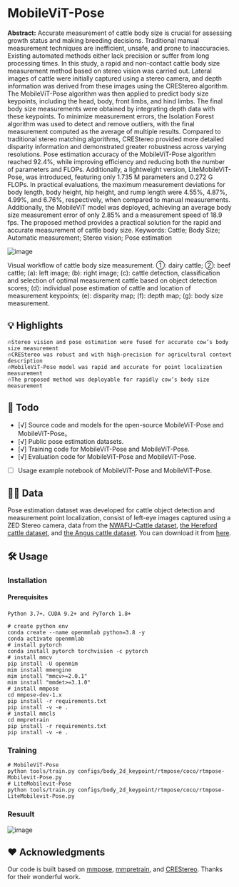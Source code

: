 # MobileViT-Pose

**Abstract:** Accurate measurement of cattle body size is crucial for assessing growth status and making breeding decisions. Traditional manual measurement techniques are inefficient, unsafe, and prone to inaccuracies. Existing automated methods either lack precision or suffer from long processing times. In this study, a rapid and non-contact cattle body size measurement method based on stereo vision was carried out. Lateral images of cattle were initially captured using a stereo camera, and depth information was derived from these images using the CREStereo algorithm. The MobileViT-Pose algorithm was then applied to predict body size keypoints, including the head, body, front limbs, and hind limbs. The final body size measurements were obtained by integrating depth data with these keypoints. To minimize measurement errors, the Isolation Forest algorithm was used to detect and remove outliers, with the final measurement computed as the average of multiple results. Compared to traditional stereo matching algorithms, CREStereo provided more detailed disparity information and demonstrated greater robustness across varying resolutions. Pose estimation accuracy of the MobileViT-Pose algorithm reached 92.4%, while improving efficiency and reducing both the number of parameters and FLOPs. Additionally, a lightweight version, LiteMobileViT-Pose, was introduced, featuring only 1.735 M parameters and 0.272 G FLOPs. In practical evaluations, the maximum measurement deviations for body length, body height, hip height, and rump length were 4.55%, 4.87%, 4.99%, and 6.76%, respectively, when compared to manual measurements. Additionally, the MobileViT model was deployed, achieving an average body size measurement error of only 2.85% and a measurement speed of 18.9 fps. The proposed method provides a practical solution for the rapid and accurate measurement of cattle body size.
Keywords: Cattle; Body Size; Automatic measurement; Stereo vision; Pose estimation

![image](https://github.com/user-attachments/assets/70ada5c9-d181-4167-a658-4c8769c8f1e7)

Visual workflow of cattle body size measurement. ①: dairy cattle; ②: beef cattle; (a): left image; (b): right image; (c): cattle detection, classification and selection of optimal measurement cattle based on object detection scores; (d): individual pose estimation of cattle and location of measurement keypoints; (e): disparity map; (f): depth map; (g): body size measurement.
## 💡 Highlights

    🔥Stereo vision and pose estimation were fused for accurate cow’s body size measurement
    🔥CREStereo was robust and with high-precision for agricultural context description
    🔥MobileViT-Pose model was rapid and accurate for point localization measurement
    🔥The proposed method was deployable for rapidly cow’s body size measurement

## 📜 Todo
- [√] Source code and models for the open-source MobileViT-Pose and MobileViT-Pose。
- [√] Public pose estimation datasets.
- [√] Training code for MobileViT-Pose and MobileViT-Pose.
- [√] Evaluation code for MobileViT-Pose and MobileViT-Pose.
- [ ] Usage example notebook of MobileViT-Pose and MobileViT-Pose.
## 👨‍💻 Data
Pose estimation dataset was developed for cattle object detection and measurement point localization, consist of left-eye images captured using a ZED Stereo camera, data from the [NWAFU-Cattle dataset](https://github.com/MicaleLee/Database/blob/master/NWAFU-CattleDataset), [the Hereford cattle dataset](https://github.com/ruchaya/CowDatabase), and [the Angus cattle dataset](https://github.com/ruchaya/CowDatabase2). You can download it from [here](https://drive.google.com/drive/folders/1-3pJ32J9aenw8ZvTbI-dsErxpDYr8LXn?usp=drive_link).
## 🛠️ Usage
### Installation
#### Prerequisites
    Python 3.7+、CUDA 9.2+ and PyTorch 1.8+
```shell
# create python env
conda create --name openmmlab python=3.8 -y
conda activate openmmlab
# install pytorch
conda install pytorch torchvision -c pytorch
# install mmcv
pip install -U openmim
mim install mmengine
mim install "mmcv>=2.0.1"
mim install "mmdet>=3.1.0"
# install mmpose
cd mmpose-dev-1.x
pip install -r requirements.txt
pip install -v -e .
# install mmcls
cd mmpretrain
pip install -r requirements.txt
pip install -v -e .
```
### Training
```shell
# MobileViT-Pose
python tools/train.py configs/body_2d_keypoint/rtmpose/coco/rtmpose-Mobilevit-Pose.py
# LiteMobilevit-Pose
python tools/train.py configs/body_2d_keypoint/rtmpose/coco/rtmpose-LiteMobilevit-Pose.py
```
### Resuult
![image](https://github.com/user-attachments/assets/70ada5c9-d181-4167-a658-4c8769c8f1e7)

## ❤️ Acknowledgments
Our code is built based on [mmpose](https://github.com/open-mmlab/mmpose.git), [mmpretrain](https://github.com/open-mmlab/mmpretrain), and [CREStereo](https://github.com/megvii-research/CREStereo.git). Thanks for their wonderful work.
